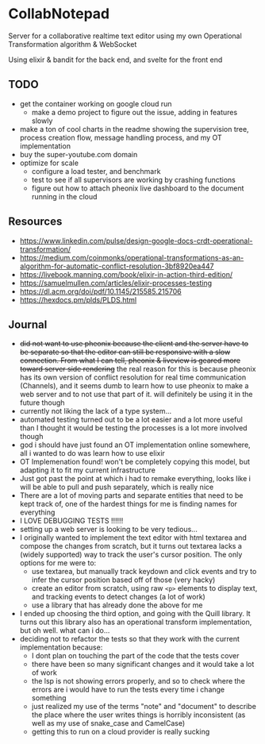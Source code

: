 # CollabNotepad

Server for a collaborative realtime text editor using my own Operational Transformation algorithm & WebSocket

Using elixir & bandit for the back end, and svelte for the front end

## TODO

- get the container working on google cloud run
  - make a demo project to figure out the issue, adding in features slowly
- make a ton of cool charts in the readme showing the supervision tree, process creation flow, message handling process, and my OT implementation
- buy the super-youtube.com domain
- optimize for scale
  - configure a load tester, and benchmark
  - test to see if all supervisors are working by crashing functions
  - figure out how to attach pheonix live dashboard to the document running in the cloud

## Resources

- <https://www.linkedin.com/pulse/design-google-docs-crdt-operational-transformation/>
- <https://medium.com/coinmonks/operational-transformations-as-an-algorithm-for-automatic-conflict-resolution-3bf8920ea447>
- <https://livebook.manning.com/book/elixir-in-action-third-edition/>
- <https://samuelmullen.com/articles/elixir-processes-testing>
- <https://dl.acm.org/doi/pdf/10.1145/215585.215706>
- <https://hexdocs.pm/plds/PLDS.html>

## Journal

- ~~did not want to use pheonix because the client and the server have to be separate so that the editor can still be responsive with a slow connection. From what I can tell, pheonix & liveview is geared more toward server side rendering~~ the real reason for this is because pheonix has its own version of conflict resolution for real time communication (Channels), and it seems dumb to learn how to use pheonix to make a web server and to not use that part of it. will definitely be using it in the future though
- currently not liking the lack of a type system...
- automated testing turned out to be a lot easier and a lot more useful than I thought it would be testing the processes is a lot more involved though
- god i should have just found an OT implementation online somewhere, all i wanted to do was learn how to use elixir
- OT Implemenation found! won't be completely copying this model, but adapting it to fit my current infrastructure
- Just got past the point at which i had to remake everything, looks like i will be able to pull and push separately, which is really nice
- There are a lot of moving parts and separate entities that need to be kept track of, one of the hardest things for me is finding names for everything
- I LOVE DEBUGGING TESTS !!!!!!
- setting up a web server is looking to be very tedious...
- I originally wanted to implement the text editor with html textarea and compose the changes from scratch, but it turns out textarea lacks a (widely supported) way to track the user's cursor position. The only options for me were to:
  - use textarea, but manually track keydown and click events and try to infer the cursor position based off of those (very hacky)
  - create an editor from scratch, using raw `<p>` elements to display text, and tracking events to detect changes (a lot of work)
  - use a library that has already done the above for me
- I ended up choosing the third option, and going with the Quill library. It turns out this library also has an operational transform implementation, but oh well. what can i do...
- deciding not to refactor the tests so that they work with the current implementation because:
  - I dont plan on touching the part of the code that the tests cover
  - there have been so many significant changes and it would take a lot of work
  - the lsp is not showing errors properly, and so to check where the errors are i would have to run the tests every time i change something
  - just realized my use of the terms "note" and "document" to describe the place where the user writes things is horribly inconsistent (as well as my use of snake_case and CamelCase)
  - getting this to run on a cloud provider is really sucking
